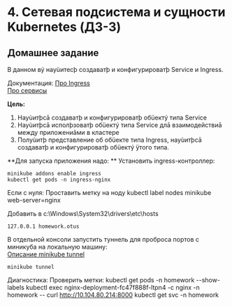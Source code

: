 # 4. Сетевая подсистема и сущности Kubernetes (ДЗ-3)

## Домашнее задание
В данном вý науùитесþ создаватþ и конфигурироватþ Service и
Ingress.  

Документация:
[Про Ingress](https://kubernetes.io/docs/concepts/services-networking/ingress/)  
[Про сервисы](https://kubernetes.io/docs/concepts/services-networking/service/)  

**Цель:**
1) Науùитþсā создаватþ и конфигурироватþ обüектý типа
Service  
2) Науùитþсā исполþзоватþ обüектý типа Service длā
взаимодействиā между приложениāми в кластере  
3) Полуùитþ представление об обüекте типа Ingress,
науùитþсā создаватþ и конфигурироватþ обüектý ÿтого
типа.  

**Для запуска приложения надо: ** 
Установить ingress-контроллер:  
```
minikube addons enable ingress
kubectl get pods -n ingress-nginx
```

Если с нуля:
Проставить метку на ноду
kubectl label nodes minikube web-server=nginx

Добавить в c:\Windows\System32\drivers\etc\hosts
```
127.0.0.1 homework.otus
```
В отдельной консоли запустить туннель для проброса портов с миникуба на локальную машину:  
[Описание minikube tunnel](https://minikube.sigs.k8s.io/docs/commands/tunnel/)
```
minikube tunnel
```

Диагностика:
Проверить метки:
kubectl get pods -n homework --show-labels
kubectl exec nginx-deployment-fc47f888f-ltpn4 -c nginx -n homework -- curl http://10.104.80.214:8000
kubectl get svc -n homework